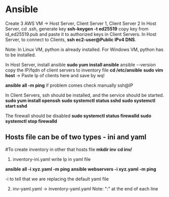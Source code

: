 # Ansible

Create 3 AWS VM -> Host Server, Client Server 1, Client Server 2
In Host Server, cd .ssh, generate key **ssh-keygen -t ed25519**  copy key from id_ed25519.pub and  paste it to authorized keys in Client Servers.
In Host Server, to connect to Clients, **ssh ec2-user@Public IPv4 DNS**.

Note: In Linux VM, python is already installed. For Windows VM, python has to be installed.

In Host Server, install ansible **sudo yum install ansible**
ansible --version
copy the IP/fqdn of client servers to inventory file
**cd /etc/ansible**
**sudo vim host** -> Paste Ip of clients here and save by wq!

**ansible all -m ping**  if problem comes check manually ssh@IP

In Client Servers, ssh should be installed, and the service should be started.
**sudo yum install openssh**
**sudo systemctl status sshd**
**sudo systemctl start sshd**

The firewall should be disabled
**sudo systemctl status firewalld**
**sudo systemctl stop firewalld**


## Hosts file can be of two types - ini and yaml
#To create inventory in other that hosts file
**mkdir inv**
**cd inv/**
 1. inventory-ini.yaml
 write Ip in yaml file

**ansible all -i xyz.yaml -m ping**
**ansible webservers -i xyz.yaml -m ping**

-i to tell that we are replacing the default yaml file

2. inv-yaml.yaml -> inventory-yaml.yaml
   Note: ":" at the end of each line

